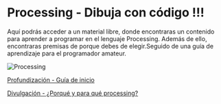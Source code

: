 Processing - Dibuja con código !!!
==========================

Aquí podrás acceder a un material libre, donde encontraras un contenido para aprender a programar en el lenguaje Processing. Además de ello, encontraras premisas de porque debes de elegir.Seguido de una guía de aprendizaje para el programador amateur.

![Processing](http://blog.albagcorral.com/wp-content/uploads/2008/11/about.jpg)

[Profundización - Guía de inicio](PROFUNDIZACION.md)

[Divulgación - ¿Porqué y para qué processing?](DIVULGACION.md)
